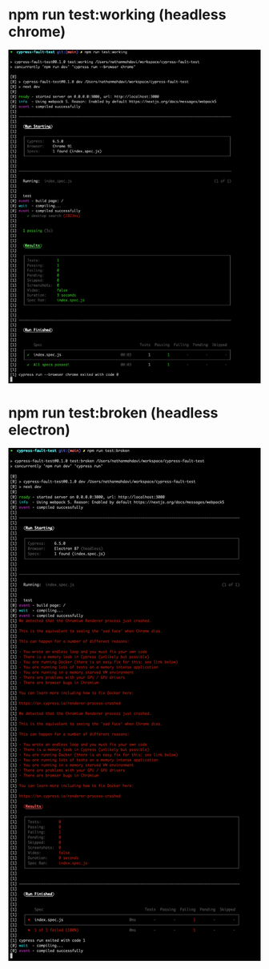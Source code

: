 # npm run test:working (headless chrome)

![working](./assets/working.png)

# npm run test:broken (headless electron)

![broken](./assets/broken.png)
